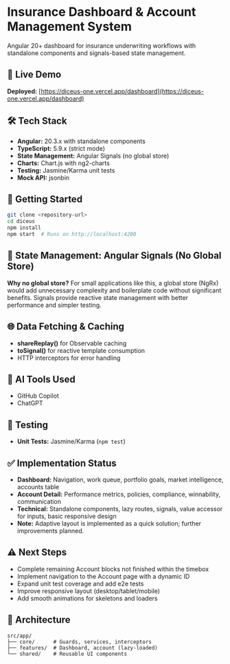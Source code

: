 # Insurance Dashboard & Account Management System

Angular 20+ dashboard for insurance underwriting workflows with standalone components and signals-based state management.

## 🚀 Live Demo

**Deployed:** [https://diceus-one.vercel.app/dashboard](https://diceus-one.vercel.app/dashboard)

## 🛠 Tech Stack

- **Angular:** 20.3.x with standalone components
- **TypeScript:** 5.9.x (strict mode)
- **State Management:** Angular Signals (no global store)
- **Charts:** Chart.js with ng2-charts
- **Testing:** Jasmine/Karma unit tests
- **Mock API:** jsonbin

## 🚦 Getting Started

```bash
git clone <repository-url>
cd diceus
npm install
npm start  # Runs on http://localhost:4200
```

## 🎯 State Management: Angular Signals (No Global Store)

**Why no global store?** For small applications like this, a global store (NgRx) would add unnecessary complexity and boilerplate code without significant benefits. Signals provide reactive state management with better performance and simpler testing.

## 🌐 Data Fetching & Caching

- **shareReplay()** for Observable caching
- **toSignal()** for reactive template consumption
- HTTP interceptors for error handling

## 🤖 AI Tools Used

- GitHub Copilot
- ChatGPT

## 🧪 Testing

- **Unit Tests:** Jasmine/Karma (`npm test`)

## ✅ Implementation Status

- **Dashboard:** Navigation, work queue, portfolio goals, market intelligence, accounts table
- **Account Detail:** Performance metrics, policies, compliance, winnability, communication
- **Technical:** Standalone components, lazy routes, signals, value accessor for inputs, basic responsive design
- **Note:** Adaptive layout is implemented as a quick solution; further improvements planned.

## ⚠️ Next Steps
- Complete remaining Account blocks not finished within the timebox  
- Implement navigation to the Account page with a dynamic ID  
- Expand unit test coverage and add e2e tests  
- Improve responsive layout (desktop/tablet/mobile)  
- Add smooth animations for skeletons and loaders  

## 📝 Architecture

```
src/app/
├── core/      # Guards, services, interceptors
├── features/  # Dashboard, account (lazy-loaded)
└── shared/    # Reusable UI components
```
